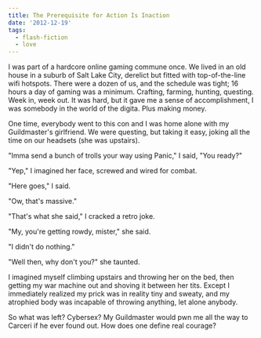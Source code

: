 ```yaml
---
title: The Prerequisite for Action Is Inaction
date: '2012-12-19'
tags:
  - flash-fiction
  - love
---
```


I was part of a hardcore online gaming commune once. We lived in an old house in
a suburb of Salt Lake City, derelict but fitted with top-of-the-line wifi
hotspots. There were a dozen of us, and the schedule was tight; 16 hours a day
of gaming was a minimum. Crafting, farming, hunting, questing. Week in, week
out. It was hard, but it gave me a sense of accomplishment, I was somebody in
the world of the digita. Plus making money.

<!-- truncate -->

One time, everybody went to this con and I was home alone with my Guildmaster's
girlfriend. We were questing, but taking it easy, joking all the time on our
headsets (she was upstairs).

"Imma send a bunch of trolls your way using Panic," I said, "You ready?"

"Yep," I imagined her face, screwed and wired for combat.

"Here goes," I said.

"Ow, that's massive."

"That's what she said," I cracked a retro joke.

"My, you're getting rowdy, mister," she said.

"I didn't do nothing."

"Well then, why don't you?" she taunted.

I imagined myself climbing upstairs and throwing her on the bed, then getting my
war machine out and shoving it between her tits. Except I immediately realized
my prick was in reality tiny and sweaty, and my atrophied body was incapable of
throwing anything, let alone anybody.

So what was left? Cybersex? My Guildmaster would pwn me all the way to Carceri
if he ever found out. How does one define real courage?
